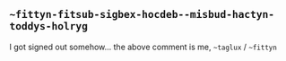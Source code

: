 ## `~fittyn-fitsub-sigbex-hocdeb--misbud-hactyn-toddys-holryg`
I got signed out somehow... the above comment is me, `~taglux` / `~fittyn`